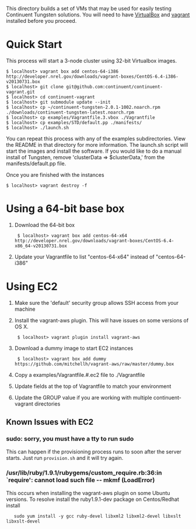 This directory builds a set of VMs that may be used for easily testing Continuent Tungsten solutions. You will need to have [VirtualBox](https://www.virtualbox.org/) and [vagrant](http://www.vagrantup.com/) installed before you proceed.

# Quick Start

This process will start a 3-node cluster using 32-bit Virtualbox images.

    $ localhost> vagrant box add centos-64-i386 http://developer.nrel.gov/downloads/vagrant-boxes/CentOS-6.4-i386-v20130731.box
    $ localhost> git clone git@github.com:continuent/continuent-vagrant.git
    $ localhost> cd continuent-vagrant
    $ localhost> git submodule update --init
    $ localhost> cp ~/continuent-tungsten-2.0.1-1002.noarch.rpm ./downloads/continuent-tungsten-latest.noarch.rpm
    $ localhost> cp examples/Vagrantfile.3.vbox ./Vagrantfile
    $ localhost> cp examples/STD/default.pp ./manifests/
    $ localhost> ./launch.sh
    
You can repeat this process with any of the examples subdirectories. View the README in that directory for more information. The launch.sh script will start the images and install the software. If you would like to do a manual install of Tungsten, remove 'clusterData => $clusterData,' from the manifests/default.pp file.

Once you are finished with the instances

    $ localhost> vagrant destroy -f

# Using a 64-bit base box

1. Download the 64-bit box

        $ localhost> vagrant box add centos-64-x64 http://developer.nrel.gov/downloads/vagrant-boxes/CentOS-6.4-x86_64-v20130731.box
    
1. Update your Vagrantfile to list "centos-64-x64" instead of "centos-64-i386"
    
# Using EC2

1. Make sure the 'default' security group allows SSH access from your machine
1. Install the vagrant-aws plugin. This will have issues on some versions of OS X.

        $ localhost> vagrant plugin install vagrant-aws     
1. Download a dummy image to start EC2 instances

        $ localhost> vagrant box add dummy https://github.com/mitchellh/vagrant-aws/raw/master/dummy.box
1. Copy a examples/Vagrantfile.#.ec2 file to ./Vagrantfile
1. Update fields at the top of Vagrantfile to match your environment
2. Update the GROUP value if you are working with multiple continuent-vagrant directories

## Known Issues with EC2

### sudo: sorry, you must have a tty to run sudo

This can happen if the provisioning process runs to soon after the server starts. Just run `provision.sh` and it will try again.

### /usr/lib/ruby/1.9.1/rubygems/custom_require.rb:36:in `require': cannot load such file -- mkmf (LoadError)

This occurs when installing the vagrant-aws plugin on some Ubuntu versions. To resolve install the ruby1.9.1-dev package
on Centos/Redhat install

       sudo yum install -y gcc ruby-devel libxml2 libxml2-devel libxslt libxslt-devel